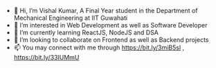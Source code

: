 - 👋 Hi, I’m Vishal Kumar, A Final Year student in the Department of Mechanical Engineering at IIT Guwahati
- 👀 I’m interested in Web Development as well as Software Developer
- 🌱 I’m currently learning ReactJS, NodeJS and DSA
- 💞️ I’m looking to collaborate on Frontend as well as Backend projects
- 📫 You may connect with me through https://bit.ly/3miB5sl , https://bit.ly/33IUMmU

<!---
vissshal/vissshal is a ✨ special ✨ repository because its `README.md` (this file) appears on your GitHub profile.
You can click the Preview link to take a look at your changes.
--->
